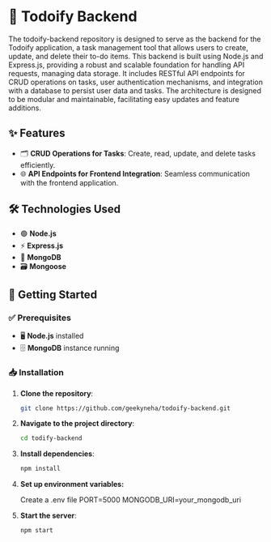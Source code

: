 # 📝 Todoify Backend

The todoify-backend repository is designed to serve as the backend for the Todoify application, a task management tool that allows users to create, update, and delete their to-do items. This backend is built using Node.js and Express.js, providing a robust and scalable foundation for handling API requests, managing data storage. It includes RESTful API endpoints for CRUD operations on tasks, user authentication mechanisms, and integration with a database to persist user data and tasks. The architecture is designed to be modular and maintainable, facilitating easy updates and feature additions.
## ✨ Features

- 🗂️ **CRUD Operations for Tasks**: Create, read, update, and delete tasks efficiently.
- 🌐 **API Endpoints for Frontend Integration**: Seamless communication with the frontend application.

## 🛠️ Technologies Used

- 🟢 **Node.js**
- ⚡ **Express.js**
- 🍃 **MongoDB**
- 🗃️ **Mongoose**

## 🚀 Getting Started

### ✅ Prerequisites

- 🖥️ **Node.js** installed
- 🗄️ **MongoDB** instance running

### 📥 Installation

1. **Clone the repository**:

   ```bash
   git clone https://github.com/geekyneha/todoify-backend.git

2. **Navigate to the project directory**:

   ```bash
   cd todify-backend

3. **Install dependencies**:

   ```bash
   npm install
4. **Set up environment variables:**
   
    Create a .env file
    PORT=5000
    MONGODB_URI=your_mongodb_uri

5. **Start the server**:


    ```bash
    npm start 
   
